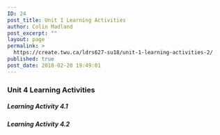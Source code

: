 ```yaml
---
ID: 24
post_title: Unit 1 Learning Activities
author: Colin Madland
post_excerpt: ""
layout: page
permalink: >
  https://create.twu.ca/ldrs627-su18/unit-1-learning-activities-2/
published: true
post_date: 2018-02-20 19:49:01
---
```

### Unit 4 Learning Activities

##### Learning Activity 4.1

##### Learning Activity 4.2
